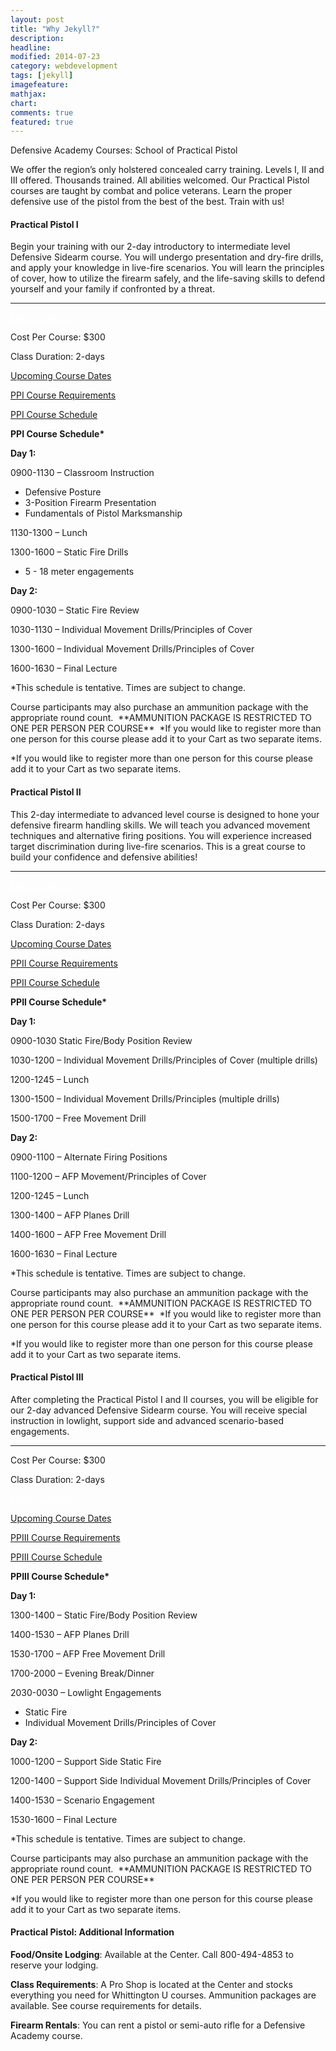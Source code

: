 ```yaml
---
layout: post
title: "Why Jekyll?"
description: 
headline: 
modified: 2014-07-23
category: webdevelopment
tags: [jekyll]
imagefeature: 
mathjax: 
chart: 
comments: true
featured: true
---
```


Defensive Academy Courses:  School of Practical Pistol

<p>We offer the region’s only holstered concealed carry training. Levels I, II and III offered. Thousands trained. All abilities welcomed. Our Practical Pistol courses are taught by combat and police veterans. Learn the proper defensive use of the pistol from the best of the best. Train with us!</p>
<div class="well shadowbox">  
<h4>Practical Pistol I</h4>
<p>Begin your training with our 2-day introductory to intermediate level Defensive Sidearm course. You will undergo presentation and dry-fire drills, and apply your knowledge in live-fire scenarios. You will learn the principles of cover, how to utilize the firearm safely, and the life-saving skills to defend yourself and your family if confronted by a threat.</p>
<hr />  
<p><a style="color: #fff;" href="http://nrawc.goemerchant-stores.com/Practical-Pistol-I_p_78.html" class="btn btn-danger pull-right">ENROLL NOW!</a></p>
<p>Cost Per Course: $300</p>
<p>Class Duration: 2-days</p>
<p><a href="http://nrawc.goemerchant-stores.com/Practical-Pistol-I_p_78.html">Upcoming Course Dates</a></p>
<p><a href="/training/course-requirements/" title="Course Requirements">PPI Course Requirements</a></p>
<p><a href="#ppischedule" data-toggle="collapse">PPI Course Schedule</a></p>
<div id="ppischedule" class="collapse">           
<p><strong>PPI Course Schedule*</strong></p>
     
<div class="well">        
<p><strong>Day 1:</strong></p>
<p>0900-1130 – Classroom Instruction</p>
<ul>          
<li>Defensive Posture</li>
<li>3-Position Firearm Presentation</li>
<li>Fundamentals of Pistol Marksmanship</li>
</ul>
<p>1130-1300 – Lunch</p>
<p>1300-1600 – Static Fire Drills</p>
<ul>
<li>5 - 18 meter engagements</li>
</ul>
</div>
     
<div class="well">        
<p><strong>Day 2:</strong></p>
<p>0900-1030 – Static Fire Review</p>
<p>1030-1130 – Individual Movement Drills/Principles of Cover</p>
<p>1300-1600 – Individual Movement Drills/Principles of Cover</p>
<p>1600-1630 – Final Lecture</p>
<p>*This schedule is tentative.  Times are subject to change.</p>
<p>Course participants may also purchase an ammunition package with the appropriate round count.  **AMMUNITION PACKAGE IS RESTRICTED TO ONE PER PERSON PER COURSE**  *If you would like to register more than one person for this course please add it to your Cart as two separate items.</p>
<p>*If you would like to register more than one person for this course please add it to your Cart as two separate items.</p>
     </div>
     </div>
</div>
<div class="well shadowbox">     
<h4>Practical Pistol II</h4>
<p>This 2-day intermediate to advanced level course is designed to hone your defensive firearm handling skills. We will teach you advanced movement techniques and alternative firing positions. You will experience increased target discrimination during live-fire scenarios. This is a great course to build your confidence and defensive abilities!</p>
<hr />     
<p><a style="color: #fff;" href="http://nrawc.goemerchant-stores.com/Practical-Pistol-II_p_86.html" class="btn btn-danger pull-right">ENROLL NOW!</a></p>
<p>Cost Per Course: $300</p>
<p>Class Duration: 2-days</p>
<p><a href="http://nrawc.goemerchant-stores.com/Practical-Pistol-II_p_86.html">Upcoming Course Dates</a></p>
<p><a href="/training/course-requirements/" title="Course Requirements">PPII Course Requirements</a></p>
<p><a href="#ppiischedule" data-toggle="collapse">PPII Course Schedule</a></p>
<div id="ppiischedule" class="collapse">               
<p><strong>PPII Course Schedule*</strong></p>
<div class="well">    
<p><strong>Day 1:</strong></p>
<p>0900-1030 Static Fire/Body Position Review</p>
<p>1030-1200 – Individual Movement Drills/Principles of Cover (multiple drills)</p>
<p>1200-1245 – Lunch</p>
<p>1300-1500 – Individual Movement Drills/Principles (multiple drills)</p>
<p>1500-1700 – Free Movement Drill</p>
   </div>
<div class="well">    
<p><strong>Day 2:</strong></p>
<p>0900-1100 – Alternate Firing Positions</p>
<p>1100-1200 – AFP Movement/Principles of Cover</p>
<p>1200-1245 – Lunch</p>
<p>1300-1400 – AFP Planes Drill</p>
<p>1400-1600 – AFP Free Movement Drill</p>
<p>1600-1630 – Final Lecture</p>
<p>*This schedule is tentative.  Times are subject to change.</p>
<p>Course participants may also purchase an ammunition package with the appropriate round count.  **AMMUNITION PACKAGE IS RESTRICTED TO ONE PER PERSON PER COURSE**  *If you would like to register more than one person for this course please add it to your Cart as two separate items.</p>
<p>*If you would like to register more than one person for this course please add it to your Cart as two separate items.</p>
   </div>
   </div>
</div>
<div class="well shadowbox">     
<h4>Practical Pistol III</h4>
<p>After completing the Practical Pistol I and II courses, you will be eligible for our 2-day advanced Defensive Sidearm course. You will receive special instruction in lowlight, support side and advanced scenario-based engagements.</p>
   <hr />     
<p>Cost Per Course: $300</p>
<p>Class Duration: 2-days</p>
<p><a style="color: #fff;" href="http://nrawc.goemerchant-stores.com/Practical-Pistol-III_p_87.html" class="btn btn-danger pull-right">ENROLL NOW!</a></p>
<p><a href="http://nrawc.goemerchant-stores.com/Practical-Pistol-III_p_87.html">Upcoming Course Dates</a></p>
<p><a href="/training/course-requirements/" title="Course Requirements">PPIII Course Requirements</a></p>
<p><a href="#ppiiischedule" data-toggle="collapse">PPIII Course Schedule</a></p>
<div id="ppiiischedule" class="collapse">           
<p><strong>PPIII Course Schedule*</strong></p>
<div class="well">        
<p><strong>Day 1:</strong></p>
<p>1300-1400 – Static Fire/Body Position Review</p>
<p>1400-1530 – AFP Planes Drill</p>
<p>1530-1700 – AFP Free Movement Drill</p>
<p>1700-2000 – Evening Break/Dinner</p>
<p>2030-0030 – Lowlight Engagements</p>
<ul>          
<li>Static Fire</li>
<li>Individual Movement Drills/Principles of Cover</li>
</ul>
</div>
     
<div class="well">        
<p><strong>Day 2:</strong></p>
<p>1000-1200 – Support Side Static Fire</p>
<p>1200-1400 – Support Side Individual Movement Drills/Principles of Cover</p>
<p>1400-1530 – Scenario Engagement</p>
<p>1530-1600 – Final Lecture</p>
<p>*This schedule is tentative.  Times are subject to change.</p>
<p>Course participants may also purchase an ammunition package with the appropriate round count.  **AMMUNITION PACKAGE IS RESTRICTED TO ONE PER PERSON PER COURSE**</p>
<p>*If you would like to register more than one person for this course please add it to your Cart as two separate items.</p>
     </div>
     </div>
</div>
<div class="well shadowbox">     
<h4>Practical Pistol: Additional Information</h4>
<p><strong>Food/Onsite Lodging</strong>: Available at the Center. Call 800-494-4853 to reserve your lodging.</p>
<p><strong>Class Requirements</strong>:  A Pro Shop is located at the Center and stocks everything you need for Whittington U courses.  Ammunition packages are available.  See course requirements for details.</p>
<p><strong>Firearm Rentals</strong>:  You can rent a pistol or semi-auto rifle for a Defensive Academy course.</p>
</div>